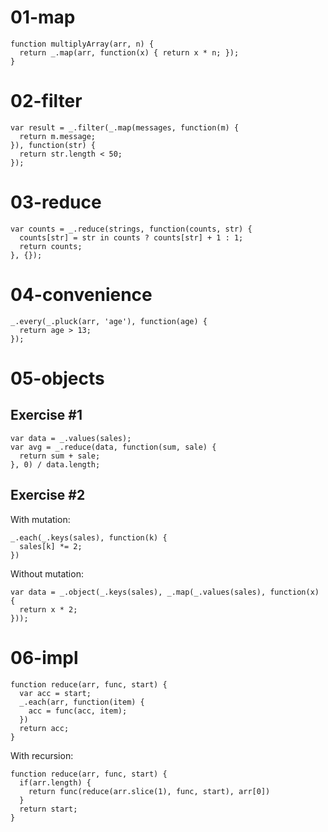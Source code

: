 # 01-map

```
function multiplyArray(arr, n) {
  return _.map(arr, function(x) { return x * n; });
}
```

# 02-filter

```
var result = _.filter(_.map(messages, function(m) {
  return m.message;
}), function(str) {
  return str.length < 50;
});
```

# 03-reduce

```
var counts = _.reduce(strings, function(counts, str) {
  counts[str] = str in counts ? counts[str] + 1 : 1;
  return counts;
}, {});
```

# 04-convenience

```
_.every(_.pluck(arr, 'age'), function(age) {
  return age > 13;
});
```

# 05-objects

## Exercise #1

```
var data = _.values(sales);
var avg = _.reduce(data, function(sum, sale) {
  return sum + sale;
}, 0) / data.length;
```

## Exercise #2

With mutation:

```
_.each(_.keys(sales), function(k) {
  sales[k] *= 2;
})
```

Without mutation:

```
var data = _.object(_.keys(sales), _.map(_.values(sales), function(x) {
  return x * 2;
}));
```

# 06-impl

```
function reduce(arr, func, start) {
  var acc = start;
  _.each(arr, function(item) {
    acc = func(acc, item);
  })
  return acc;
}
```

With recursion:

```
function reduce(arr, func, start) {
  if(arr.length) {
    return func(reduce(arr.slice(1), func, start), arr[0])
  }
  return start;
}
```